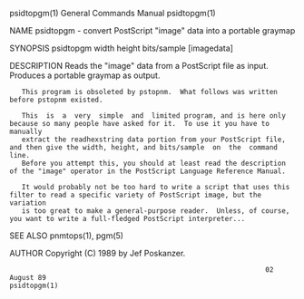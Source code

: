 psidtopgm(1)                                                  General Commands Manual                                                 psidtopgm(1)

NAME
       psidtopgm - convert PostScript "image" data into a portable graymap

SYNOPSIS
       psidtopgm width height bits/sample [imagedata]

DESCRIPTION
       Reads the "image" data from a PostScript file as input.  Produces a portable graymap as output.

       This program is obsoleted by pstopnm.  What follows was written before pstopnm existed.

       This  is  a  very  simple  and  limited program, and is here only because so many people have asked for it.  To use it you have to manually
       extract the readhexstring data portion from your PostScript file, and then give the width, height, and bits/sample  on  the  command  line.
       Before you attempt this, you should at least read the description of the "image" operator in the PostScript Language Reference Manual.

       It would probably not be too hard to write a script that uses this filter to read a specific variety of PostScript image, but the variation
       is too great to make a general-purpose reader.  Unless, of course, you want to write a full-fledged PostScript interpreter...

SEE ALSO
       pnmtops(1), pgm(5)

AUTHOR
       Copyright (C) 1989 by Jef Poskanzer.

                                                                   02 August 89                                                       psidtopgm(1)
